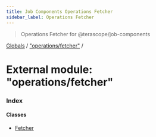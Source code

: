 ```yaml
---
title: Job Components Operations Fetcher
sidebar_label: Operations Fetcher
---
```


> Operations Fetcher for @terascope/job-components

[Globals](../overview.md) / ["operations/fetcher"](_operations_fetcher_.md) /

# External module: "operations/fetcher"

### Index

#### Classes

* [Fetcher](../classes/_operations_fetcher_.fetcher.md)
